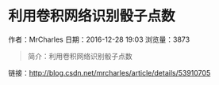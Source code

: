 # 利用卷积网络识别骰子点数
作者：MrCharles
日期：2016-12-28 19:03
浏览量：3873
> 简介：利用卷积网络识别骰子点数

 链接：http://blog.csdn.net/mrcharles/article/details/53910705
